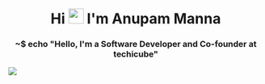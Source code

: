 <h1 align="center">Hi <img src="https://raw.githubusercontent.com/iampavangandhi/iampavangandhi/master/gifs/Hi.gif" width="30px"> I'm Anupam Manna</h1>
<h3 align="center">~$ echo "Hello, I'm a Software Developer and Co-founder at techicube"</h3>
 <img src="https://github-readme-stats.vercel.app/api?username=its7080&hide=issues&theme=tokyonight"/>
